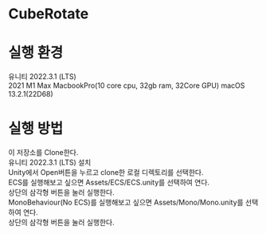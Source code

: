 # CubeRotate
# 실행 환경
유니티 2022.3.1 (LTS)<br>
2021 M1 Max MacbookPro(10 core cpu, 32gb ram, 32Core GPU) macOS 13.2.1(22D68)<br>

# 실행 방법
이 저장소를 Clone한다.<br>
유니티 2022.3.1 (LTS) 설치<br>
Unity에서 Open버튼을 누르고 clone한 로컬 디렉토리를 선택한다.<br>
ECS를 실행해보고 싶으면 Assets/ECS/ECS.unity를 선택하여 연다.<br>
상단의 삼각형 버튼을 눌러 실행한다.<br>
MonoBehaviour(No ECS)를 실행해보고 싶으면 Assets/Mono/Mono.unity를 선택하여 연다.<br>
상단의 삼각형 버튼을 눌러 실행한다.<br>
